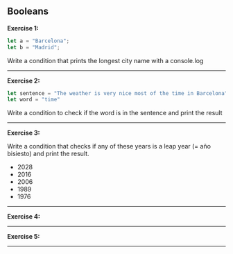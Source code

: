 ## Booleans

**Exercise 1:**  

``` javascript
let a = "Barcelona";
let b = "Madrid";
```
Write a condition that prints the longest city name with a console.log

---

**Exercise 2:**  
``` javascript
let sentence = "The weather is very nice most of the time in Barcelona"
let word = "time"
```
Write a condition to check if the word is in the sentence and print the result

---

**Exercise 3:** 

 Write a condition that checks if any of these years is a leap year (= año bisiesto) and print the result.
 * 2028
 * 2016
 * 2006
 * 1989
 * 1976

---

**Exercise 4:**  

---

**Exercise 5:**  

---
